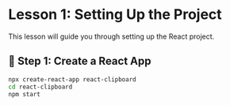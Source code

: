 <link rel="stylesheet" href="style.css">

# Lesson 1: Setting Up the Project

This lesson will guide you through setting up the React project.

## 🚀 Step 1: Create a React App
```sh
npx create-react-app react-clipboard
cd react-clipboard
npm start
